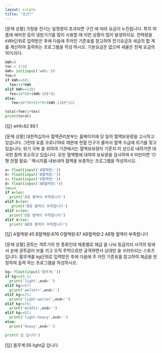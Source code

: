 ```yaml
---
layout: single
title: "조건!"
--- 
```


[문제 상황]
가정용 전기는 일정량이 초과되면 구간
에 따라 요금이 누진됩니다. 특히 여름에
에어컨 등의 냉방기기를 많이 사용할 때
이런 상황이 많이 발생하지요. 전력량을
kWh단위로 입력받은 후에 다음에 주어진
기준표를 참고하여 전기요금과 세금의 합
계를 계산하여 출력하는 프로그램을 작성
하시오. 기본요금은 없으며 세율은 전체 요금의 10%이다.
~~~python
kWh=0
tex = 1/10
kWh= int(input('wHh:'))
fee=0
if kWh<=50:
  fee=34*kWh
elif kWh<=120:
  fee=34*50+(kWh-50)*81
else: 
   fee=34*50+81+70+(kWh-120)*122

total=fee(1+tex)
print(toral)
~~~
[답]
wHh:62
89.1

[문제 상황]
대한적십자사 혈액관리본부는 홈페이지에 당
일의 혈액보유량을 고시하고 있습니다. 그런데
요즘 코로나19로 때문에 헌혈 인구가 줄어서
혈액 수급에 위기를 맞고 있습니다. 위기 극복
을 위하여 기관에서는 혈액보유량이 기준치 이
상으로 내려가면 대국민 참여 호소하고 있습니다. 모든 혈액형에 대하여 보유량을 검사하여 4
미만이면 ‘○형 헌혈 필요: ’ 메시지를 내보내어 혈액을 보충하는 프로그램을 작성하시오.
~~~python
a= float(input('A혈액량:'))
b= float(input('B혈액량:'))
c= float(input('O혈액량:'))
d= float(input('AB혈액량:'))
len=4
if a<len:
  print('A형 혈액이 부족합니다')
elif b<len:
   print('B형 혈액이 부족합니다')
elif c<len:
  print('O형 혈액이 부족합니다')
elif d<len:
  print('AB형 혈액이 부족합니다')
~~~
[답]
A혈액량:45
B혈액량:876
O혈액량:87
AB혈액량:2
AB형 혈액이 부족합니다

[문제 상황]
권투는 격투기의 한 종류인데 체중별로 체급
을 나눠 동급끼리 사각의 링에서 손에 권투글러
브를 끼고 오직 주먹으로만 공격하면서 상대방
을 쓰러뜨리는 스포츠입니다.
몸무게를 kg단위로 입력받은 후에 다음에 주
어진 기준표를 참고하여 체급을 판정하여 출력
하는 프로그램을 작성하시오.
~~~python
kg= float(input('몸무계:'))
if kg<=63.5:
  print('light',end='')
elif kg<=67:
  print('welterr',end='')
elif kg<=71:
  print('light-welter',end='')
elif kg<=75:
  print('middle',end='')
elif kg<=81:
  print('light-heavy',end='')
else:
  print('heavy',end='')

print('급 입니다')
~~~
[답]
몸무계:56
light급 입니다

